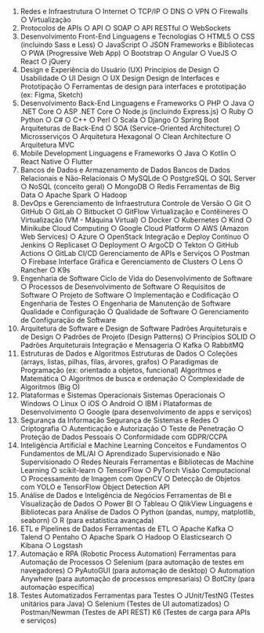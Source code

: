 1. Redes e Infraestrutura
		○ Internet
		○ TCP/IP
		○ DNS
		○ VPN
		○ Firewalls
		○ Virtualização
2. Protocolos de APIs
		○ API
		○ SOAP
		○ API RESTful
		○ WebSockets
3. Desenvolvimento Front-End
	Linguagens e Tecnologias
		○ HTML5
		○ CSS (incluindo Sass e Less)
		○ JavaScript
		○ JSON
	Frameworks e Bibliotecas
		○ PWA (Progressive Web App)
		○ Bootstrap
		○ Angular
		○ VueJS
		○ React
		○ jQuery
4. Design e Experiência do Usuário (UX)
	Princípios de Design
		○ Usabilidade
		○ UI Design
		○ UX Design
	Design de Interfaces e Prototipação
		○ Ferramentas de design para interfaces e prototipação (ex: Figma, Sketch)
5. Desenvolvimento Back-End
	Linguagens e Frameworks
		○ PHP
		○ Java
		○ .NET Core
		○ ASP .NET Core
		○ Node.js (incluindo Express.js)
		○ Ruby
		○ Python
		○ C#
		○ C++
		○ Perl
		○ Scala
		○ Django
		○ Spring Boot
	Arquiteturas de Back-End
		○ SOA (Service-Oriented Architecture)
		○ Microsserviços
		○ Arquitetura Hexagonal
		○ Clean Architecture
		○ Arquitetura MVC
6. Mobile Development
	Linguagens e Frameworks
		○ Java
		○ Kotlin
		○ React Native
		○ Flutter
7. Bancos de Dados e Armazenamento de Dados
	Bancos de Dados Relacionais e Não-Relacionais
		○ MySQLde
		○ PostgreSQL
		○ SQL Server
		○ NoSQL (conceito geral)
		○ MongoDB
		○ Redis
	Ferramentas de Big Data
		○ Apache Spark
		○ Hadoop
8. DevOps e Gerenciamento de Infraestrutura
	Controle de Versão
		○ Git
		○ GitHub
		○ GitLab
		○ Bitbucket
		○ GitFlow
	Virtualização e Contêineres
		○ Virtualização (VM - Máquina Virtual)
		○ Docker
		○ Kubernetes
		○ Kind
		○ Minikube
	Cloud Computing
		○ Google Cloud Platform
		○ AWS (Amazon Web Services)
		○ Azure
		○ OpenStack
	Integração e Deploy Contínuo
		○ Jenkins
		○ Replicaset
		○ Deployment
		○ ArgoCD
		○ Tekton
		○ GitHub Actions
		○ GitLab CI/CD
	Gerenciamento de APIs e Serviços
		○ Postman
		○ Firebase
	Interface Gráfica e Gerenciamento de Clusters
		○ Lens
		○ Rancher
		○ K9s
9. Engenharia de Software
	Ciclo de Vida do Desenvolvimento de Software
		○ Processos de Desenvolvimento de Software
		○ Requisitos de Software
		○ Projeto de Software
		○ Implementação e Codificação
		○ Engenharia de Testes
		○ Engenharia de Manutenção de Software
	Qualidade e Configuração
		○ Qualidade de Software
		○ Gerenciamento de Configuração de Software
10. Arquitetura de Software e Design de Software
	Padrões Arquiteturais e de Design
		○ Padrões de Projeto (Design Patterns)
		○ Princípios SOLID
		○ Padrões Arquiteturais
	Integração e Mensageria
		○ Kafka
		○ RabbitMQ
11. Estruturas de Dados e Algoritmos
	Estruturas de Dados
		○ Coleções (arrays, listas, pilhas, filas, árvores, grafos)
		○ Paradigmas de Programação (ex: orientado a objetos, funcional)
	Algoritmos e Matemática
		○ Algoritmos de busca e ordenação
		○ Complexidade de Algoritmos (Big O)
12. Plataformas e Sistemas Operacionais
	Sistemas Operacionais
		○ Windows
		○ Linux
		○ iOS
		○ Android
		○ IBM i
	Plataformas de Desenvolvimento
		○ Google (para desenvolvimento de apps e serviços)
13. Segurança da Informação
	Segurança de Sistemas e Redes
		○ Criptografia
		○ Autenticação e Autorização
		○ Teste de Penetração
		○ Proteção de Dados Pessoais
		○ Conformidade com GDPR/CCPA
14. Inteligência Artificial e Machine Learning
	Conceitos e Fundamentos
		○ Fundamentos de ML/AI
		○ Aprendizado Supervisionado e Não Supervisionado
		○ Redes Neurais
	Ferramentas e Bibliotecas de Machine Learning
		○ scikit-learn
		○ TensorFlow
		○ PyTorch
	Visão Computacional
		○ Processamento de Imagem com OpenCV
		○ Detecção de Objetos com YOLO e TensorFlow Object Detection API
15. Análise de Dados e Inteligência de Negócios
	Ferramentas de BI e Visualização de Dados
		○ Power BI
		○ Tableau
		○ QlikView
	Linguagens e Bibliotecas para Análise de Dados
		○ Python (pandas, numpy, matplotlib, seaborn)
		○ R (para estatística avançada)
16. ETL e Pipelines de Dados
	Ferramentas de ETL
		○ Apache Kafka
		○ Talend
		○ Pentaho
		○ Apache Spark
		○ Hadoop
		○ Elasticsearch
		○ Kibana
		○ Logstash
17. Automação e RPA (Robotic Process Automation)
	Ferramentas para Automação de Processos
		○ Selenium (para automação de testes em navegadores)
		○ PyAutoGUI (para automação de desktop)
		○ Automation Anywhere (para automação de processos empresariais)
		○ BotCity (para automação específica)
18. Testes Automatizados
	Ferramentas para Testes
		○ JUnit/TestNG (Testes unitários para Java)
		○ Selenium (Testes de UI automatizados)
		○ Postman/Newman (Testes de API REST)
K6 (Testes de carga para APIs e serviços)